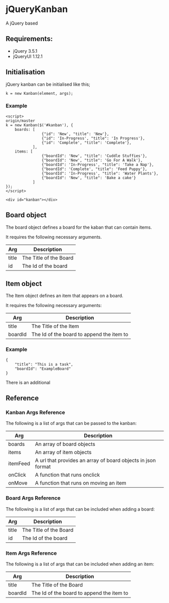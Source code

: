 # jQueryKanban
A jQuery based 


## Requirements:

- jQuery 3.5.1
- jQueryUI 1.12.1

## Initialisation

jQuery kanban can be initialised like this;

	k = new Kanban(element, args);

### Example

	<script>
	origin/master
	k = new Kanban($('#kanban'), {
		boards: [
					{"id": 'New', "title": 'New'},
					{"id": 'In-Progress', "title": 'In Progress'},
					{"id": 'Complete', "title": 'Complete'},
				],
		items: [
					{"boardId": 'New', "title": 'Cuddle Stuffies'},
					{"boardId": 'New', "title": 'Go For A Walk'},
					{"boardId": 'In-Progress', "title": 'Take a Nap'},
					{"boardId": 'Complete', "title": 'Feed Puppy'},
					{"boardId": 'In-Progress', "title": 'Water Plants'},
					{"boardId": 'New', "title": 'Bake a cake'}
				]
	});
	</script>

	<div id="kanban"></div>

## Board object

The board object defines a board for the kaban that can contain items.

It requires the following necessary arguments.

|   Arg   | Description |
|   ---   | ----------- |
| title   | The Title of the Board |
| id      | The Id of the board |

## Item object

The Item object defines an item that appears on a board.

It requires the following necessary arguments:

|   Arg   | Description |
|   ---   | ----------- |
| title   | The Title of the Item|
| boardId | The Id of the board to append the item to |

### Example

	{
		"title": "This is a task",
		"boardId": "ExampleBoard"
	}

There is an additional 

## Reference

### Kanban Args Reference

The following is a list of args that can be passed to the kanban:

|    Arg    | Description |
|    ---    | ----------- |
| boards    | An array of board objects |
| items     | An array of item objects |
| itemFeed  | A url that provides an array of board objects in json format |
| onClick   | A function that runs onclick |
| onMove    | A function that runs on moving an item |

### Board Args Reference

The following is a list of args that can be included when adding a board:

|   Arg   | Description |
|   ---   | ----------- |
| title   | The Title of the Board |
| id      | The Id of the board |

### Item Args Reference

The following is a list of args that can be included when adding an item:

|   Arg   | Description |
|   ---   | ----------- |
| title   | The Title of the Board |
| boardId | The Id of the board to append the item to |